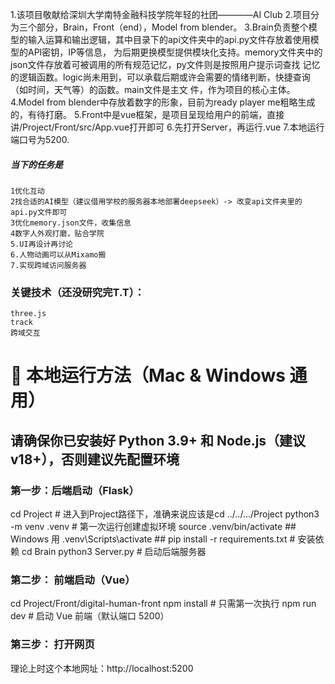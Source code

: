 1.该项目敬献给深圳大学南特金融科技学院年轻的社团————AI Club
2.项目分为三个部分，Brain，Front（end），Model from blender。
3.Brain负责整个模型的输入运算和输出逻辑，其中目录下的api文件夹中的api.py文件存放着使用模型的API密钥，IP等信息，
为后期更换模型提供模块化支持。memory文件夹中的json文件存放着可被调用的所有规范记忆，py文件则是按照用户提示词查找
记忆的逻辑函数。logic尚未用到，可以承载后期或许会需要的情绪判断，快捷查询（如时间，天气等）的函数。main文件是主文
件，作为项目的核心主体。
4.Model from blender中存放着数字的形象，目前为ready player me粗略生成的，有待打磨。
5.Front中是vue框架，是项目呈现给用户的前端，直接讲/Project/Front/src/App.vue打开即可
6.先打开Server，再运行.vue
7.本地运行端口号为5200.

##### 当下的任务是
    1优化互动
    2找合适的AI模型（建议借用学校的服务器本地部署deepseek）-> 改变api文件夹里的api.py文件即可
    3优化memory.json文件，收集信息
    4数字人外观打磨，贴合学院
    5.UI再设计再讨论
    6.人物动画可以从Mixamo搬
    7.实现跨域访问服务器

### 关键技术（还没研究完T.T）：
    three.js
    track
    跨域交互



# 🌟 本地运行方法（Mac & Windows 通用）
## 请确保你已安装好 Python 3.9+ 和 Node.js（建议 v18+），否则建议先配置环境
### 第一步：后端启动（Flask）

cd Project                             # 进入到Project路径下，准确来说应该是cd ../../.../Project
python3 -m venv .venv                  # 第一次运行创建虚拟环境
source .venv/bin/activate              ## Windows 用 .venv\Scripts\activate ##
pip install -r requirements.txt        # 安装依赖
cd Brain
python3 Server.py                      # 启动后端服务器

### 第二步： 前端启动（Vue）
cd Project/Front/digital-human-front
npm install                            # 只需第一次执行
npm run dev                            # 启动 Vue 前端（默认端口 5200）

### 第三步： 打开网页
理论上时这个本地网址：http://localhost:5200 